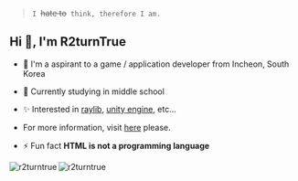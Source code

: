 
> `I `~~hate to~~` think, therefore I am.`

## Hi 👋, I'm R2turnTrue

- 👋 I'm a aspirant to a game / application developer from Incheon, South Korea

- 📝 Currently studying in middle school

- ✨️ Interested in [raylib](https://github.com/raysan5/raylib), [unity engine](https://unity.com), etc...

- For more information, visit [here](https://r2turntrue.notion.site/aa24605e07af4ef5ae977e55834288ff) please.

- ⚡ Fun fact **HTML is not a programming language**

<p><img align="left" src="https://github-readme-stats.vercel.app/api/top-langs?username=r2turntrue&show_icons=true&locale=en&layout=compact" alt="r2turntrue" /></p>

<p><img align="center" src="https://github-readme-stats.vercel.app/api?username=r2turntrue&show_icons=true&locale=en" alt="r2turntrue" /></p>
